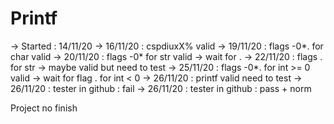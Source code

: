 # Printf

-> Started : 14/11/20
-> 16/11/20 : cspdiuxX% valid
-> 19/11/20 : flags -0*. for char valid
-> 20/11/20 : flags -0*  for str valid -> wait for .
-> 22/11/20 : flags . for str -> maybe valid but need to test
-> 25/11/20 : flags -0*. for int >= 0 valid -> wait for flag . for int < 0
-> 26/11/20 : printf valid need to test
-> 26/11/20 : tester in github : fail
-> 26/11/20 : tester in github : pass + norm

Project no finish